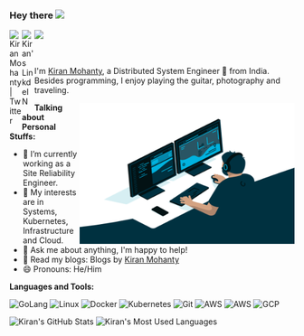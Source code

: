 ### Hey there <img src="https://media.giphy.com/media/hvRJCLFzcasrR4ia7z/giphy.gif" width="25px">
<a href="https://twitter.com/theluckiestsoul">
  <img align="left" alt="Kiran Mohanty | Twitter" width="22px" src="https://cdn.jsdelivr.net/npm/simple-icons@v3/icons/twitter.svg" />
</a>
<a href="https://www.linkedin.com/in/theluckiestsoul/">
  <img align="left" alt="Kiran's LinkdeIN" width="22px" src="https://cdn.jsdelivr.net/npm/simple-icons@v3/icons/linkedin.svg" />
</a>

![](https://visitor-badge.glitch.me/badge?page_id=theluckiestsoul)

<br />

I'm [Kiran Mohanty](https://kiranmohanty.com/), a Distributed System Engineer 🚀  from India. Besides programming, I enjoy playing the guitar, photography and traveling.

  <img align="right" alt="GIF" src="https://github.com/rayandas/rayandas/blob/master/code.gif?raw=true" width="380" height="250" />
  
**Talking about Personal Stuffs:**

- 🔭 I’m currently working as a Site Reliability Engineer.
- 🌱 My interests are in Systems, Kubernetes, Infrastructure and Cloud.
- 💬 Ask me about anything, I'm happy to help!
- 📝 Read my blogs: Blogs by [Kiran Mohanty](https://mybookmarks.site)
- 😄 Pronouns: He/Him

**Languages and Tools:**  

<p align="left">



<img src="https://img.icons8.com/color/2x/golang.png" alt="GoLang" width="40" height="40"/>
<img src="https://img.icons8.com/color/2x/linux.png"/ alt="Linux" width="40" height="40">
<img src="https://img.icons8.com/fluent/2x/docker.png"/ alt="Docker" width="40" height="40">
<img src="https://img.icons8.com/color/2x/kubernetes.png"/ alt="Kubernetes" width="40" height="40">
<img src="https://img.icons8.com/color/2x/git.png"  alt="Git"  width="40"  height="40"/>
  <img src="https://img.icons8.com/color/2x/azure.png"  alt="AWS"  width="40"  height="40"/>
<img src="https://img.icons8.com/color/2x/amazon-web-services.png"  alt="AWS"  width="40"  height="40"/>
<img src="https://img.icons8.com/color/2x/google-cloud.png"  alt="GCP"  width="40"  height="40"/>


![Kiran's GitHub Stats](https://github-readme-stats.vercel.app/api?username=theluckiestsoul&show_icons=true&include_all_commits=true&count_private=true&theme=default&line_height=20&width="300")
![Kiran's Most Used Languages](https://github-readme-stats.vercel.app/api/top-langs/?username=theluckiestsoul&hide=javascript,html,C%23,ASP,powershell,Ruby,CSS,Typescript&&langs_count=10)

<!---
<img src="https://github-readme-streak-stats.herokuapp.com?user=theluckiestsoul&theme=default&layout=compact" width="850">
<img src="https://github-readme-stats.vercel.app/api/top-langs/?username=theluckiestsoul&show_icons=true&include_all_commits=true&count_private=true&theme=default&line_height=20" alt="Kiran's most used languages" width="350">
<img src="https://github-readme-stats.vercel.app/api?username=theluckiestsoul&show_icons=true&include_all_commits=true&count_private=true&theme=default&layout=compact" alt="GitHub Stats of Kiran" width="350">
<img src="https://github-readme-streak-stats.herokuapp.com?user=theluckiestsoul&theme=default" align="right" width="875">
-->
